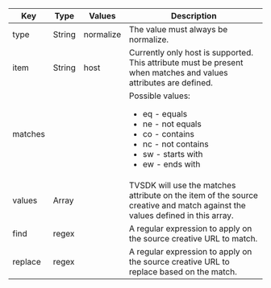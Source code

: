 ---
---

<table id="table_ljp_tgx_hz"> 
 <title>The normalize rule has the following attributes and possible values:</title> 
 <tgroup cols="4"> 
  <thead> 
   <tr> 
    <th class="entry">Key</th> 
    <th class="entry">Type</th> 
    <th class="entry">Values</th> 
    <th class="entry">Description</th> 
   </tr> 
  </thead> 
  <tbody> 
   <tr> 
    <td><span class="codeph">type</span></td> 
    <td><span class="codeph">String</span></td> 
    <td><span class="codeph">normalize</span></td> 
    <td>The value must always be <span class="codeph">normalize</span>.</td> 
   </tr> 
   <tr> 
    <td><span class="codeph">item</span></td> 
    <td><span class="codeph">String</span></td> 
    <td><span class="codeph">host</span></td> 
    <td>Currently only <span class="codeph">host</span> is supported. This attribute must be present when <span class="codeph">matches</span> and <span class="codeph">values</span> attributes are defined.</td> 
   </tr> 
   <tr> 
    <td><span class="codeph">matches</span></td> 
    <td></td> 
    <td></td> 
    <td>Possible values:
     <ul id="ul_tnf_2hx_hz"> 
      <li><span class="codeph">eq</span> - equals</li> 
      <li><span class="codeph">ne</span> - not equals</li> 
      <li><span class="codeph">co</span> - contains</li> 
      <li><span class="codeph">nc</span> - not contains</li> 
      <li><span class="codeph">sw</span> - starts with</li> 
      <li><span class="codeph">ew</span> - ends with</li> 
     </ul></td> 
   </tr> 
   <tr> 
    <td><span class="codeph">values</span></td> 
    <td><span class="codeph">Array</span></td> 
    <td></td> 
    <td>TVSDK will use the <span class="codeph">matches</span> attribute on the <span class="codeph">item</span> of the source creative and match against the values defined in this array.</td> 
   </tr> 
   <tr> 
    <td><span class="codeph">find</span></td> 
    <td><span class="codeph">regex</span></td> 
    <td></td> 
    <td>A regular expression to apply on the source creative URL to match.</td> 
   </tr> 
   <tr> 
    <td><span class="codeph">replace</span></td> 
    <td><span class="codeph">regex</span></td> 
    <td></td> 
    <td>A regular expression to apply on the source creative URL to replace based on the match.</td> 
   </tr> 
  </tbody> 
 </tgroup> 
</table>

